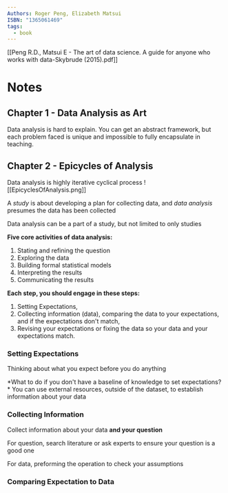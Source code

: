```yaml
---
Authors: Roger Peng, Elizabeth Matsui
ISBN: "1365061469"
tags:
  - book
---
```

[[Peng R.D., Matsui E - The art of data science. A guide for anyone who works with data-Skybrude (2015).pdf]]
# Notes
## Chapter 1 - Data Analysis as Art
Data analysis is hard to explain. You can get an abstract framework, but each problem faced is unique and impossible to fully encapsulate in teaching.

## Chapter 2 - Epicycles of Analysis
Data analysis is highly iterative cyclical process
![[EpicyclesOfAnalysis.png]]

A *study* is about developing a plan for collecting data, and *data analysis* presumes the data has been collected

Data analysis can be a part of a study, but not limited to only studies

**Five core activities of data analysis:**
1. Stating and refining the question
2. Exploring the data
3. Building formal statistical models
4. Interpreting the results
5. Communicating the results

**Each step, you should engage in these steps:**
1. Setting Expectations,
2. Collecting information (data), comparing the data to your expectations, and if the expectations don't match,
3. Revising your expectations or fixing the data so your data and your expectations match.

### Setting Expectations
Thinking about what you expect before you do anything

*What to do if you don't have a baseline of knowledge to set expectations? *
	You can use external resources, outside of the dataset, to establish information about your data

### Collecting Information
Collect information about your data **and your question**

For question, search literature or ask experts to ensure your question is a good one

For data, preforming the operation to check your assumptions

### Comparing Expectation to Data

